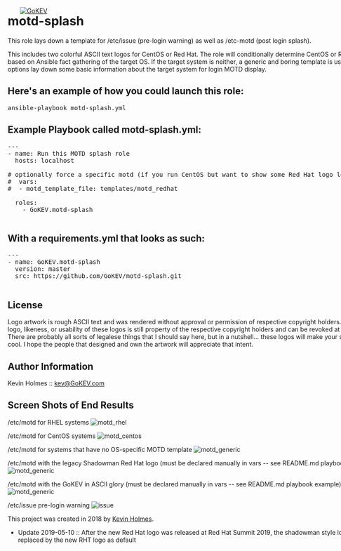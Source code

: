 [![GoKEV](http://GoKEV.com/GoKEV200.png)](http://GoKEV.com/)

<div style="position: absolute; top: 40px; left: 200px;">

# motd-splash

This role lays down a template for /etc/issue (pre-login warning) as well as /etc-motd (post login splash).

This includes two colorful ASCII text logos for CentOS or Red Hat. The role will conditionally determine CentOS or RHEL logo, based on Ansible fact gathering of the target OS. If the target system is neither, a generic and boring template is used. All template options lay down some basic information about the target system for login MOTD display.


## Here's an example of how you could launch this role:
<pre>
ansible-playbook motd-splash.yml
</pre>

## Example Playbook called motd-splash.yml:

<pre>
---
- name: Run this MOTD splash role
  hosts: localhost

# optionally force a specific motd (if you run CentOS but want to show some Red Hat logo love instead!)
#  vars:
#  - motd_template_file: templates/motd_redhat

  roles:
    - GoKEV.motd-splash

</pre>

## With a requirements.yml that looks as such:

<pre>
---
- name: GoKEV.motd-splash
  version: master
  src: https://github.com/GoKEV/motd-splash.git

</pre>

License
-------

Logo artwork is rough ASCII text and was rendered without approval or permission of respective copyright holders.  The original logo, likeness, or usability of these logos is still property of the respective copyright holders and can be revoked at their discretion.  There are probably all sorts of legalese things that I should say here, but in a nutshell... these logos will make your system look cool.  I hope the people that designed and own the artwork will appreciate that intent.



Author Information
------------------

Kevin Holmes :: kev@GoKEV.com



Screen Shots of End Results
------------------

/etc/motd for RHEL systems
![motd_rhel](files/motd_redhat.png?raw=true "/etc/motd_redhat")

/etc/motd for CentOS systems
![motd_centos](files/motd_centos.png?raw=true "/etc/motd_centos")

/etc/motd for systems that have no OS-specific MOTD template
![motd_generic](files/motd_generic.png?raw=true "/etc/motd_generic")

/etc/motd with the legacy Shadowman Red Hat logo (must be declared manually in vars -- see README.md playbook example)
![motd_generic](files/motd_shadowman.png?raw=true "/etc/motd_shadowman")

/etc/motd with the GoKEV in ASCII glory (must be declared manually in vars -- see README.md playbook example)
![motd_generic](files/motd_gokev.gif?raw=true "/etc/motd_gokev")

/etc/issue pre-login warning
![issue](files/issue.png?raw=true "/etc/issue")


This project was created in 2018 by [Kevin Holmes](http://GoKEV.com/).

- Update 2019-05-10 :: After the new Red Hat logo was released at Red Hat Summit 2019, the shadowman style logo was replaced by the new RHT logo as default

